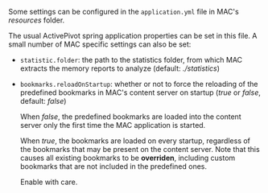 Some settings can be configured in the `application.yml` file in MAC's
*resources* folder.

The usual ActivePivot spring application properties can be set in this file. A
small number of MAC specific settings can also be set:

* `statistic.folder`: the path to the statistics folder, from which MAC extracts
  the memory reports to analyze (default: *./statistics*)

* `bookmarks.reloadOnStartup`: whether or not to force the reloading of the
  predefined bookmarks in MAC's content server on startup (*true* or *false*,
  default: *false*)

  When *false*, the predefined bookmarks are loaded into the content server only
  the first time the MAC application is started.

  When *true*, the bookmarks are loaded on every startup, regardless of the
  bookmarks that may be present on the content server. Note that this causes all
  existing bookmarks to be **overriden**, including custom bookmarks that are
  not included in the predefined ones.

  Enable with care.
